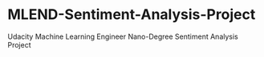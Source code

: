 # MLEND-Sentiment-Analysis-Project
Udacity Machine Learning Engineer Nano-Degree Sentiment Analysis Project
